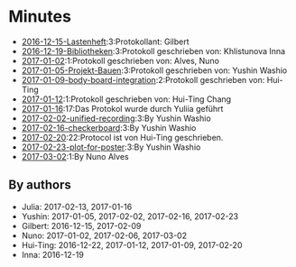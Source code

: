 # Minutes

* [2016-12-15-Lastenheft](minute-2016-12-15-Lastenheft.md):3:Protokollant: Gilbert
* [2016-12-19-Bibliotheken](minute-2016-12-19-Bibliotheken.md):3:Protokoll geschrieben von: Khlistunova Inna
* [2017-01-02](minute-2017-01-02.md):1:Protokoll geschrieben von: Alves, Nuno
* [2017-01-05-Projekt-Bauen](minute-2017-01-05-Projekt-Bauen.md):3:Protokoll geschrieben von: Yushin Washio
* [2017-01-09-body-board-integration](minute-2017-01-09-body-board-integration.md):2:Protokoll geschrieben von: Hui-Ting 
* [2017-01-12](minute-2017-01-12.md):1:Protokoll geschrieben von: Hui-Ting Chang 
* [2017-01-16](minute-2017-01-16.md):17:Das Protokol wurde durch Yuliia geführt
* [2017-02-02-unified-recording](minute-2017-02-02-unified-recording.md):3:By Yushin Washio
* [2017-02-16-checkerboard](minute-2017-02-16-checkerboard.md):3:By Yushin Washio
* [2017-02-20](minute-2017-02-20.md):22:Protocol ist von Hui-Ting geschrieben.
* [2017-02-23-plot-for-poster](minute-2017-02-23-plot-for-poster.md):3:By Yushin Washio
* [2017-03-02](minute-2017-03-02.md):1:By Nuno Alves

## By authors

* Julia: 		2017-02-13, 2017-01-16
* Yushin:		2017-01-05, 2017-02-02, 2017-02-16, 2017-02-23
* Gilbert: 		2016-12-15, 2017-02-09
* Nuno:			2017-01-02, 2017-02-06, 2017-03-02
* Hui-Ting:		2016-12-22, 2017-01-12, 2017-01-09, 2017-02-20
* Inna: 		2016-12-19
